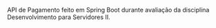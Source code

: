 API de Pagamento feito em Spring Boot durante avaliação da disciplina Desenvolvimento para Servidores II.
